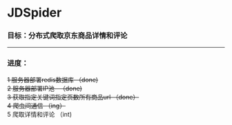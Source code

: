 # JDSpider

### 目标：分布式爬取京东商品详情和评论

---
### 进度：
~~1 服务器部署redis数据库  （done)~~<br>
~~2 服务器部署IP池   （done)~~<br>
~~3 获取指定关键词指定页数所有商品url  （done）~~<br>
~~4 爬虫间通信  （ing）~~<br>
5 爬取详情和评论  （int)
